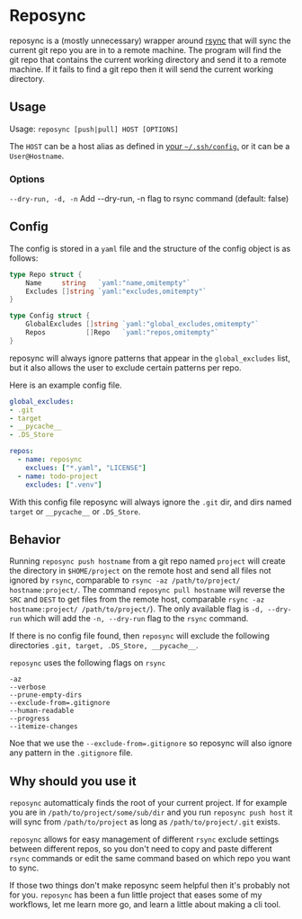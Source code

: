 # Reposync
reposync is a (mostly unnecessary) wrapper around [rsync](https://linux.die.net/man/1/rsync) that will sync the current git repo you are in to a remote machine.
The program will find the git repo that contains the current working directory and send it to a remote machine.
If it fails to find a git repo then it will send the current working directory.

## Usage
Usage: `reposync [push|pull] HOST [OPTIONS]`

The `HOST` can be a host alias as defined in [your `~/.ssh/config`.](https://www.digitalocean.com/community/tutorials/how-to-configure-custom-connection-options-for-your-ssh-client) or it can be a `User@Hostname`.

### Options
`--dry-run, -d, -n`  Add --dry-run, -n flag to rsync command (default: false)

## Config

The config is stored in a `yaml` file and the structure of the config object is as follows:
```go
type Repo struct {
	Name     string   `yaml:"name,omitempty"`
	Excludes []string `yaml:"excludes,omitempty"`
}

type Config struct {
	GlobalExcludes []string `yaml:"global_excludes,omitempty"`
	Repos          []Repo   `yaml:"repos,omitempty"`
}
```
reposync will always ignore patterns that appear in the `global_excludes` list, but it also allows the user to exclude certain patterns per repo.

Here is an example config file.

```yaml
global_excludes:
- .git
- target
- __pycache__
- .DS_Store

repos:
  - name: reposync
    exclues: ["*.yaml", "LICENSE"]
  - name: todo-project
    excludes: [".venv"]
```
With this config file reposync will always ignore the `.git` dir, and dirs named `target` or `__pycache__` or `.DS_Store`.

## Behavior

Running `reposync push hostname` from a git repo named `project` will create the directory in `$HOME/project` on the remote host and send all files not ignored by `rsync`, comparable to `rsync -az /path/to/project/ hostname:project/`.
The command `reposync pull hostname` will reverse the `SRC` and `DEST` to get files from the remote host, comparable `rsync -az hostname:project/ /path/to/project/`).
The only available flag is `-d, --dry-run` which will add the `-n, --dry-run` flag to the `rsync` command.

If there is no config file found, then `reposync` will exclude the following directories `.git, target, .DS_Store, __pycache__`.

`reposync` uses the following flags on `rsync`

```console
-az
--verbose
--prune-empty-dirs
--exclude-from=.gitignore
--human-readable
--progress
--itemize-changes
```
Noe that we use the `--exclude-from=.gitignore` so reposync will also ignore any pattern in the `.gitignore` file.


## Why should you use it

`reposync` automatticaly finds the root of your current project.
If for example you are in `/path/to/project/some/sub/dir` and you run `reposync push host` it will sync from `/path/to/project` as long as `/path/to/project/.git` exists.

`reposync` allows for easy management of different `rsync` exclude settings between different repos, so you don't need to copy and paste different `rsync` commands or edit the same command based on which repo you want to sync.

If those two things don't make reposync seem helpful then it's probably not for you.
`reposync` has been a fun little project that eases some of my workflows, let me learn more go, and learn a little about making a cli tool.
